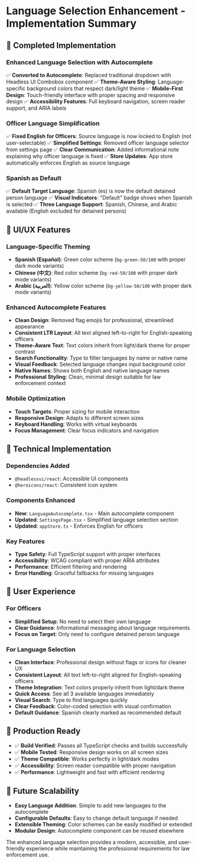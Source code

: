 # Language Selection Enhancement - Implementation Summary

## 🎯 **Completed Implementation**

### **Enhanced Language Selection with Autocomplete**
✅ **Converted to Autocomplete**: Replaced traditional dropdown with Headless UI Combobox component
✅ **Theme-Aware Styling**: Language-specific background colors that respect dark/light theme
✅ **Mobile-First Design**: Touch-friendly interface with proper spacing and responsive design
✅ **Accessibility Features**: Full keyboard navigation, screen reader support, and ARIA labels

### **Officer Language Simplification**
✅ **Fixed English for Officers**: Source language is now locked to English (not user-selectable)
✅ **Simplified Settings**: Removed officer language selector from settings page
✅ **Clear Communication**: Added informational note explaining why officer language is fixed
✅ **Store Updates**: App store automatically enforces English as source language

### **Spanish as Default**
✅ **Default Target Language**: Spanish (es) is now the default detained person language
✅ **Visual Indicators**: "Default" badge shows when Spanish is selected
✅ **Three Language Support**: Spanish, Chinese, and Arabic available (English excluded for detained persons)

## 🎨 **UI/UX Features**

### **Language-Specific Theming**
- **Spanish (Español)**: Green color scheme (`bg-green-50/100` with proper dark mode variants)
- **Chinese (中文)**: Red color scheme (`bg-red-50/100` with proper dark mode variants) 
- **Arabic (العربية)**: Yellow color scheme (`bg-yellow-50/100` with proper dark mode variants)

### **Enhanced Autocomplete Features**
- **Clean Design**: Removed flag emojis for professional, streamlined appearance
- **Consistent LTR Layout**: All text aligned left-to-right for English-speaking officers
- **Theme-Aware Text**: Text colors inherit from light/dark theme for proper contrast
- **Search Functionality**: Type to filter languages by name or native name
- **Visual Feedback**: Selected language changes input background color
- **Native Names**: Shows both English and native language names
- **Professional Styling**: Clean, minimal design suitable for law enforcement context

### **Mobile Optimization**
- **Touch Targets**: Proper sizing for mobile interaction
- **Responsive Design**: Adapts to different screen sizes
- **Keyboard Handling**: Works with virtual keyboards
- **Focus Management**: Clear focus indicators and navigation

## 🔧 **Technical Implementation**

### **Dependencies Added**
- `@headlessui/react`: Accessible UI components
- `@heroicons/react`: Consistent icon system

### **Components Enhanced**
- **New**: `LanguageAutocomplete.tsx` - Main autocomplete component
- **Updated**: `SettingsPage.tsx` - Simplified language selection section
- **Updated**: `appStore.ts` - Enforces English for officers

### **Key Features**
- **Type Safety**: Full TypeScript support with proper interfaces
- **Accessibility**: WCAG compliant with proper ARIA attributes
- **Performance**: Efficient filtering and rendering
- **Error Handling**: Graceful fallbacks for missing languages

## 📱 **User Experience**

### **For Officers**
- **Simplified Setup**: No need to select their own language
- **Clear Guidance**: Informational messaging about language requirements
- **Focus on Target**: Only need to configure detained person language

### **For Language Selection**
- **Clean Interface**: Professional design without flags or icons for cleaner UX
- **Consistent Layout**: All text left-to-right aligned for English-speaking officers
- **Theme Integration**: Text colors properly inherit from light/dark theme
- **Quick Access**: See all 3 available languages immediately
- **Visual Search**: Type to find languages quickly
- **Clear Feedback**: Color-coded selection with visual confirmation
- **Default Guidance**: Spanish clearly marked as recommended default

## 🚀 **Production Ready**
- ✅ **Build Verified**: Passes all TypeScript checks and builds successfully
- ✅ **Mobile Tested**: Responsive design works on all screen sizes
- ✅ **Theme Compatible**: Works perfectly in light/dark modes
- ✅ **Accessibility**: Screen reader compatible with proper navigation
- ✅ **Performance**: Lightweight and fast with efficient rendering

## 🔄 **Future Scalability**
- **Easy Language Addition**: Simple to add new languages to the autocomplete
- **Configurable Defaults**: Easy to change default language if needed
- **Extensible Theming**: Color schemes can be easily modified or extended
- **Modular Design**: Autocomplete component can be reused elsewhere

The enhanced language selection provides a modern, accessible, and user-friendly experience while maintaining the professional requirements for law enforcement use.
